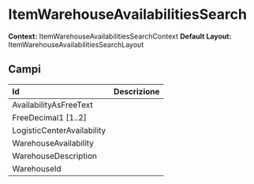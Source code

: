 # ItemWarehouseAvailabilitiesSearch

**Context:** ItemWarehouseAvailabilitiesSearchContext
**Default Layout:** ItemWarehouseAvailabilitiesSearchLayout



## Campi

| Id | Descrizione | 
| :--- | :--- | 
| AvailabilityAsFreeText |  | 
| FreeDecimal1 [1..2] |  | 
| LogisticCenterAvailability |  | 
| WarehouseAvailability |  | 
| WarehouseDescription |  | 
| WarehouseId |  | 

